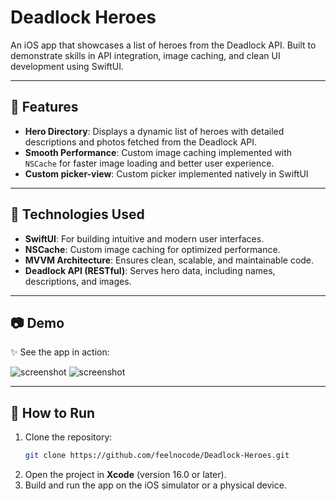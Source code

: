# Deadlock Heroes

An iOS app that showcases a list of heroes from the Deadlock API. Built to demonstrate skills in API integration, image caching, and clean UI development using SwiftUI.

---

## 🎯 Features

- **Hero Directory**: Displays a dynamic list of heroes with detailed descriptions and photos fetched from the Deadlock API.
- **Smooth Performance**: Custom image caching implemented with `NSCache` for faster image loading and better user experience.
- **Custom picker-view**: Custom picker implemented natively in SwiftUI

---

## 🚀 Technologies Used

- **SwiftUI**: For building intuitive and modern user interfaces.
- **NSCache**: Custom image caching for optimized performance.
- **MVVM Architecture**: Ensures clean, scalable, and maintainable code.
- **Deadlock API (RESTful)**: Serves hero data, including names, descriptions, and images.

---

## 📷 Demo

✨ See the app in action:

 <img src="todo" alt="screenshot">
 <img src="todo" alt="screenshot">

---

## 📂 How to Run

1. Clone the repository:
   ```bash
   git clone https://github.com/feelnocode/Deadlock-Heroes.git
   ```
2. Open the project in **Xcode** (version 16.0 or later).
3. Build and run the app on the iOS simulator or a physical device.


